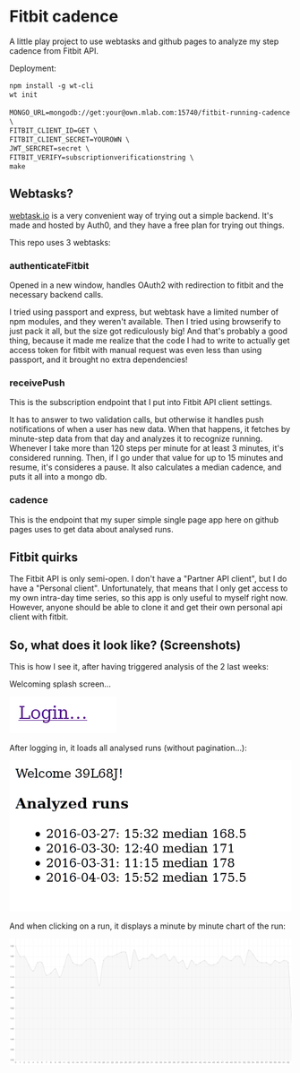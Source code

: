 Fitbit cadence
==============

A little play project to use webtasks and github pages to analyze my step cadence from Fitbit API.

Deployment:
```
npm install -g wt-cli
wt init

MONGO_URL=mongodb://get:your@own.mlab.com:15740/fitbit-running-cadence \
FITBIT_CLIENT_ID=GET \
FITBIT_CLIENT_SECRET=YOUROWN \
JWT_SERCRET=secret \
FITBIT_VERIFY=subscriptionverificationstring \
make
```

Webtasks?
---------

[webtask.io](https://webstask.io) is a very convenient way of trying out a simple backend.  It's
made and hosted by Auth0, and they have a free plan for trying out things.

This repo uses 3 webtasks:

### authenticateFitbit

Opened in a new window, handles OAuth2 with redirection to fitbit and the necessary backend calls.

I tried using passport and express, but webtask have a limited number of npm modules, and they
weren't available.  Then I tried using browserify to just pack it all, but the size got
rediculously big!  And that's probably a good thing, because it made me realize that the code I had
to write to actually get access token for fitbit with manual request was even less than using
passport, and it brought no extra dependencies!


### receivePush

This is the subscription endpoint that I put into Fitbit API client settings.

It has to answer to two validation calls, but otherwise it handles push notifications of when a
user has new data.  When that happens, it fetches by minute-step data from that day and analyzes it
to recognize running.  Whenever I take more than 120 steps per minute for at least 3 minutes, it's
considered running.  Then, if I go under that value for up to 15 minutes and resume, it's
consideres a pause.  It also calculates a median cadence, and puts it all into a mongo db.

### cadence

This is the endpoint that my super simple single page app here on github pages uses to get data
about analysed runs.


Fitbit quirks
-------------

The Fitbit API is only semi-open.  I don't have a "Partner API client", but I do have a "Personal
client".  Unfortunately, that means that I only get access to my own intra-day time series, so this
app is only useful to myself right now.  However, anyone should be able to clone it and get their
own personal api client with fitbit.


So, what does it look like? (Screenshots)
-----------------------------------------

This is how I see it, after having triggered analysis of the 2 last weeks:

Welcoming splash screen…

![splash](img/fc1.png)

After logging in, it loads all analysed runs (without pagination…):

![runs](img/fc2.png)

And when clicking on a run, it displays a minute by minute chart of the run:

![chart](img/fc3.png)

